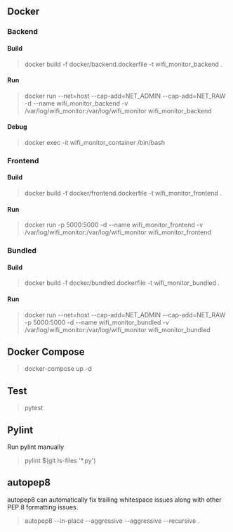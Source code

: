 

## Docker

### Backend

#### Build

> docker build -f docker/backend.dockerfile -t wifi_monitor_backend .

#### Run
> docker run --net=host --cap-add=NET_ADMIN --cap-add=NET_RAW -d --name wifi_monitor_backend -v /var/log/wifi_monitor:/var/log/wifi_monitor wifi_monitor_backend


#### Debug

> docker exec -it wifi_monitor_container /bin/bash

### Frontend

#### Build
> docker build -f docker/frontend.dockerfile -t wifi_monitor_frontend .

#### Run
> docker run -p 5000:5000 -d --name wifi_monitor_frontend -v /var/log/wifi_monitor:/var/log/wifi_monitor wifi_monitor_frontend


### Bundled

#### Build
> docker build -f docker/bundled.dockerfile -t wifi_monitor_bundled .

#### Run
> docker run --net=host --cap-add=NET_ADMIN --cap-add=NET_RAW -p 5000:5000 -d --name wifi_monitor_bundled -v /var/log/wifi_monitor:/var/log/wifi_monitor wifi_monitor_bundled


## Docker Compose
> docker-compose up -d

## Test
> pytest

## Pylint
Run pylint manually
> pylint $(git ls-files '*.py')

## autopep8
autopep8 can automatically fix trailing whitespace issues along with other PEP 8 formatting issues.
> autopep8 --in-place --aggressive --aggressive --recursive .


